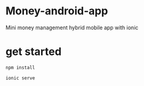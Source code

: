 # Money-android-app
Mini money management hybrid mobile app with ionic

# get started
```
npm install
```
```
ionic serve
```
